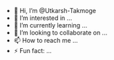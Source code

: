 - 👋 Hi, I’m @Utkarsh-Takmoge
- 👀 I’m interested in ...
- 🌱 I’m currently learning ...
- 💞️ I’m looking to collaborate on ...
- 📫 How to reach me ...
- ⚡ Fun fact: ...

<!---
Utkarsh-Takmoge/Utkarsh-Takmoge is a ✨ special ✨ repository because its `README.md` (this file) appears on your GitHub profile.
You can click the Preview link to take a look at your changes.
--->
